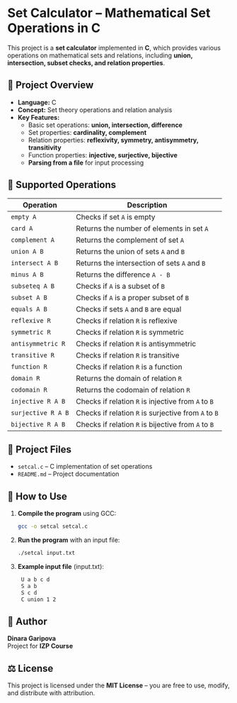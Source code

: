 # Set Calculator – Mathematical Set Operations in C

This project is a **set calculator** implemented in **C**, which provides various operations on mathematical sets and relations, including **union, intersection, subset checks, and relation properties**.

## 📌 Project Overview
- **Language:** C
- **Concept:** Set theory operations and relation analysis
- **Key Features:**
  - Basic set operations: **union, intersection, difference**
  - Set properties: **cardinality, complement**
  - Relation properties: **reflexivity, symmetry, antisymmetry, transitivity**
  - Function properties: **injective, surjective, bijective**
  - **Parsing from a file** for input processing

## 🔧 Supported Operations
| Operation | Description |
|-----------|------------|
| `empty A` | Checks if set `A` is empty |
| `card A` | Returns the number of elements in set `A` |
| `complement A` | Returns the complement of set `A` |
| `union A B` | Returns the union of sets `A` and `B` |
| `intersect A B` | Returns the intersection of sets `A` and `B` |
| `minus A B` | Returns the difference `A - B` |
| `subseteq A B` | Checks if `A` is a subset of `B` |
| `subset A B` | Checks if `A` is a proper subset of `B` |
| `equals A B` | Checks if sets `A` and `B` are equal |
| `reflexive R` | Checks if relation `R` is reflexive |
| `symmetric R` | Checks if relation `R` is symmetric |
| `antisymmetric R` | Checks if relation `R` is antisymmetric |
| `transitive R` | Checks if relation `R` is transitive |
| `function R` | Checks if relation `R` is a function |
| `domain R` | Returns the domain of relation `R` |
| `codomain R` | Returns the codomain of relation `R` |
| `injective R A B` | Checks if relation `R` is injective from `A` to `B` |
| `surjective R A B` | Checks if relation `R` is surjective from `A` to `B` |
| `bijective R A B` | Checks if relation `R` is bijective from `A` to `B` |

## 📁 Project Files
- `setcal.c` – C implementation of set operations
- `README.md` – Project documentation

## 🚀 How to Use
1. **Compile the program** using GCC:
   ```bash
   gcc -o setcal setcal.c
2. **Run the program**  with an input file:
   ```bash
   ./setcal input.txt
3. **Example input file** (input.txt):
   ```bash
    U a b c d
    S a b
    S c d
    C union 1 2
## 📝 Author
**Dinara Garipova**  
Project for **IZP Course**  

## ⚖️ License
This project is licensed under the **MIT License** – you are free to use, modify, and distribute with attribution.
